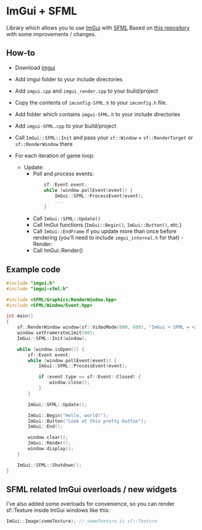 ImGui + SFML
=======

Library which allows you to use [ImGui](https://github.com/ocornut/imgui) with [SFML](https://github.com/SFML/SFML)
Based on [this repository](https://github.com/Mischa-Alff/imgui-backends) with some improvements / changes.

How-to
----

- Download [imgui](https://github.com/ocornut/imgui) 
- Add imgui folder to your include directories
- Add `imgui.cpp` and `imgui_render.cpp` to your build/project
- Copy the contents of `imconfig-SFML.h` to your `imconfig.h` file.
- Add folder which contains `imgui-SFML.h` to your include directories
- Add `imgui-SFML.cpp` to your build/project

- Call `ImGui::SFML::Init` and pass your `sf::Window` + `sf::RenderTarget` or `sf::RenderWindow` there
- For each iteration of game loop:
    - Update:
        - Poll and process events:
            ```c++
                sf::Event event;
                while (window.pollEvent(event)) {
                    ImGui::SFML::ProcessEvent(event);
                    ...
                }
            ```
        - Call `ImGui::SFML::Update()`
        - Call ImGui functions (`ImGui::Begin()`, `ImGui::Button()`, etc.)
        - Call `ImGui::EndFrame` if you update more than once before rendering (you'll need to include `imgui_internal.h` for that)
    -Render:
        - Call ImGui::Render()

Example code
----

```c++
#include "imgui.h"
#include "imgui-sfml.h"

#include <SFML/Graphics/RenderWindow.hpp>
#include <SFML/Window/Event.hpp>

int main()
{
    sf::RenderWindow window(sf::VideoMode(800, 600), "ImGui + SFML = <3");
    window.setFramerateLimit(60);
    ImGui::SFML::Init(window);

    while (window.isOpen()) {
        sf::Event event;
        while (window.pollEvent(event)) {
            ImGui::SFML::ProcessEvent(event);

            if (event.type == sf::Event::Closed) {
                window.close();
            }
        }

        ImGui::SFML::Update();

        ImGui::Begin("Hello, world!");
        ImGui::Button("Look at this pretty button");
        ImGui::End();

        window.clear();
        ImGui::Render();
        window.display();
    }

    ImGui::SFML::Shutdown();
}
```

SFML related ImGui overloads / new widgets
---

I've also added some overloads for convenience, so you can render sf::Texture inside ImGui windows like this:
```c++
ImGui::Image(someTexture); // someTexture is sf::Texture
```
